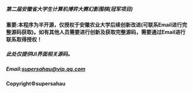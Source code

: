 ##### 第二届安徽省大学生计算机博弈大赛幻影围棋(冠军项目)
#### 重要:本程序为半开源，仅授权于安徽农业大学后续创新改进(可联系Email进行完整源码获取)。如有其他人员需要进行创新及获取完整源码，需要通过Email进行联系取得授权！
##### 此处仅提供UI界面相关源码。
##### Email:supersahau@vip.qq.com
#### Copyright©supersahau
